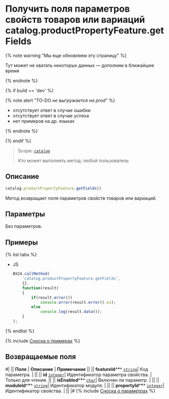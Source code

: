 # Получить поля параметров свойств товаров или вариаций catalog.productPropertyFeature.getFields

{% note warning "Мы еще обновляем эту страницу" %}

Тут может не хватать некоторых данных — дополним в ближайшее время

{% endnote %}

{% if build == 'dev' %}

{% note alert "TO-DO _не выгружается на prod_" %}

- отсутствует ответ в случае ошибки
- отсутствует ответ в случае успеха
- нет примеров на др. языках
  
{% endnote %}

{% endif %}

> Scope: [`catalog`](../../scopes/permissions.md)
>
> Кто может выполнять метод: любой пользователь

## Описание

```js
catalog.productPropertyFeature.getFields()
```

Метод возвращает поля параметров свойств товаров или вариаций.

## Параметры

Без параметров.

## Примеры

{% list tabs %}

- JS

    ```js
    BX24.callMethod(
        'catalog.productPropertyFeature.getFields',
        {},
        function(result)
        {
            if(result.error())
                console.error(result.error().ex);
            else
                console.log(result.data());
        }
    );
    ```

{% endlist %}

{% include [Сноска о примерах](../../../_includes/examples.md) %}

## Возвращаемые поля

#|
|| **Поле** | **Описание** | **Примечание** ||
|| **featureId^*^**
[`string`](../../data-types.md)| Код параметра. |  ||
|| **id**
[`integer`](../../data-types.md)| Идентификатор параметра свойства. | Только для чтения. ||
|| **isEnabled^*^**
[`char`](../../data-types.md)| Включен ли параметр. |  ||
|| **moduleId^*^**
[`string`](../../data-types.md)| Идентификатор модуля. |  ||
|| **propertyId^*^**
[`integer`](../../data-types.md)| Идентификатор свойства. |  ||
|#
{% include [Сноска о параметрах](../../../_includes/required.md) %}